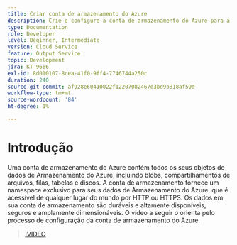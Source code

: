 ```yaml
---
title: Criar conta de armazenamento do Azure
description: Crie e configure a conta de armazenamento do Azure para a API em lote.
type: Documentation
role: Developer
level: Beginner, Intermediate
version: Cloud Service
feature: Output Service
topic: Development
jira: KT-9666
exl-id: 8d010107-8cea-41f0-9ff4-7746744a250c
duration: 240
source-git-commit: af928e60410022f12207082467d3bd9b818af59d
workflow-type: tm+mt
source-wordcount: '84'
ht-degree: 1%

---
```


# Introdução

Uma conta de armazenamento do Azure contém todos os seus objetos de dados de Armazenamento do Azure, incluindo blobs, compartilhamentos de arquivos, filas, tabelas e discos. A conta de armazenamento fornece um namespace exclusivo para seus dados de Armazenamento do Azure, que é acessível de qualquer lugar do mundo por HTTP ou HTTPS. Os dados em sua conta de armazenamento são duráveis e altamente disponíveis, seguros e amplamente dimensionáveis.
O vídeo a seguir o orienta pelo processo de configuração da conta de armazenamento do Azure.

>[!VIDEO](https://video.tv.adobe.com/v/340127?quality=12&learn=on)
